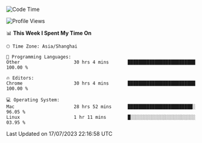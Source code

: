 <!--START_SECTION:waka-->
![Code Time](http://img.shields.io/badge/Code%20Time-928%20hrs%208%20mins-blue)

![Profile Views](http://img.shields.io/badge/Profile%20Views-0-blue)

📊 **This Week I Spent My Time On** 

```text
🕑︎ Time Zone: Asia/Shanghai

💬 Programming Languages: 
Other                    30 hrs 4 mins       █████████████████████████   100.00 % 

🔥 Editors: 
Chrome                   30 hrs 4 mins       █████████████████████████   100.00 % 

💻 Operating System: 
Mac                      28 hrs 52 mins      ████████████████████████░   96.05 % 
Linux                    1 hr 11 mins        █░░░░░░░░░░░░░░░░░░░░░░░░   03.95 % 
```


 Last Updated on 17/07/2023 22:16:58 UTC
<!--END_SECTION:waka-->